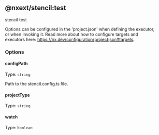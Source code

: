 ## @nxext/stencil:test

stencil test

Options can be configured in the 'project.json' when defining the executor, or when invoking it. Read more about how to configure targets and executors here: https://nx.dev/configuration/projectjson#targets.

### Options

#### configPath

Type: `string`

Path to the stencil.config.ts file.

#### projectType

Type: `string`

#### watch

Type: `boolean`
